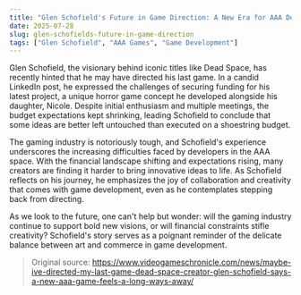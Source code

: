 ```yaml
---
title: "Glen Schofield's Future in Game Direction: A New Era for AAA Development?"
date: 2025-07-28
slug: glen-schofields-future-in-game-direction
tags: ["Glen Schofield", "AAA Games", "Game Development"]
---
```


Glen Schofield, the visionary behind iconic titles like Dead Space, has recently hinted that he may have directed his last game. In a candid LinkedIn post, he expressed the challenges of securing funding for his latest project, a unique horror game concept he developed alongside his daughter, Nicole. Despite initial enthusiasm and multiple meetings, the budget expectations kept shrinking, leading Schofield to conclude that some ideas are better left untouched than executed on a shoestring budget.

The gaming industry is notoriously tough, and Schofield's experience underscores the increasing difficulties faced by developers in the AAA space. With the financial landscape shifting and expectations rising, many creators are finding it harder to bring innovative ideas to life. As Schofield reflects on his journey, he emphasizes the joy of collaboration and creativity that comes with game development, even as he contemplates stepping back from directing.

As we look to the future, one can't help but wonder: will the gaming industry continue to support bold new visions, or will financial constraints stifle creativity? Schofield's story serves as a poignant reminder of the delicate balance between art and commerce in game development.
> Original source: https://www.videogameschronicle.com/news/maybe-ive-directed-my-last-game-dead-space-creator-glen-schofield-says-a-new-aaa-game-feels-a-long-ways-away/